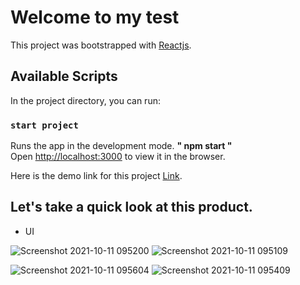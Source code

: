 # Welcome to my test

This project was bootstrapped with [Reactjs](https://github.com/facebook/create-react-app).

## Available Scripts

In the project directory, you can run:

### `start project`

Runs the app in the development mode. **" npm start "** \
Open [http://localhost:3000](http://localhost:3000) to view it in the browser.

Here is the demo link for this project [Link](https://zeplin-demo.netlify.app/).


## Let's take a quick look at this product.

- UI

![Screenshot 2021-10-11 095200](https://user-images.githubusercontent.com/59287305/136726616-3c701c25-2318-4929-98b5-51078d267250.png)
![Screenshot 2021-10-11 095109](https://user-images.githubusercontent.com/59287305/136726612-668a7f68-3c4f-4774-86b2-4195fd53f3df.png)


![Screenshot 2021-10-11 095604](https://user-images.githubusercontent.com/59287305/136726936-ae68cd68-02e4-4e58-a1a9-20c4f49a494f.png)
![Screenshot 2021-10-11 095409](https://user-images.githubusercontent.com/59287305/136726944-6febe92f-847e-474b-b111-857474ae4b03.png)
